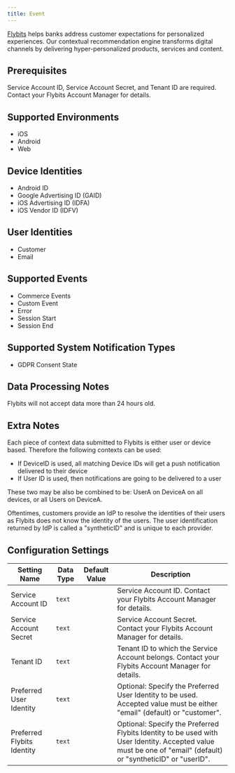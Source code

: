 ```yaml
---
title: Event
---
```


[Flybits](https://flybits.com) helps banks address customer expectations for personalized experiences. Our contextual recommendation engine transforms digital channels by delivering hyper-personalized products, services and content.

## Prerequisites 
Service Account ID, Service Account Secret, and Tenant ID are required. Contact your Flybits Account Manager for details.

## Supported Environments
* iOS
* Android
* Web

## Device Identities
* Android ID
* Google Advertising ID (GAID)
* iOS Advertising ID (IDFA)
* iOS Vendor ID (IDFV)

## User Identities
* Customer
* Email


## Supported Events
* Commerce Events
* Custom Event
* Error
* Session Start
* Session End

## Supported System Notification Types
* GDPR Consent State

## Data Processing Notes
Flybits will not accept data more than 24 hours old. 

## Extra Notes
Each piece of context data submitted to Flybits is either user or device based. Therefore the following contexts can be used:

* If DeviceID is used, all matching Device IDs will get a push notification delivered to their device
* If User ID is used, then notifications are going to be delivered to a user

These two may be also be combined to be: UserA on DeviceA on all devices, or all Users on DeviceA.

Oftentimes, customers provide an IdP to resolve the identities of their users as Flybits does not know the identity of the users. The user identification returned by IdP is called a "syntheticID" and is unique to each provider.


## Configuration Settings

Setting Name | Data Type | Default Value | Description 
|---|---|---|---
| Service Account ID | `text` | <unset> | Service Account ID. Contact your Flybits Account Manager for details. |
| Service Account Secret | `text` | <unset> | Service Account Secret. Contact your Flybits Account Manager for details. |
| Tenant ID | `text` | <unset> | Tenant ID to which the Service Account belongs. Contact your Flybits Account Manager for details.|
| Preferred User Identity | `text` | <unset> | Optional: Specify the Preferred User Identity to be used. Accepted value must be either \"email\" (default) or \"customer\". |
| Preferred Flybits Identity | `text` | <unset> | Optional: Specify the Preferred Flybits Identity to be used with User Identity. Accepted value must be one of \"email\" (default) or \"syntheticID\" or \"userID\". |

